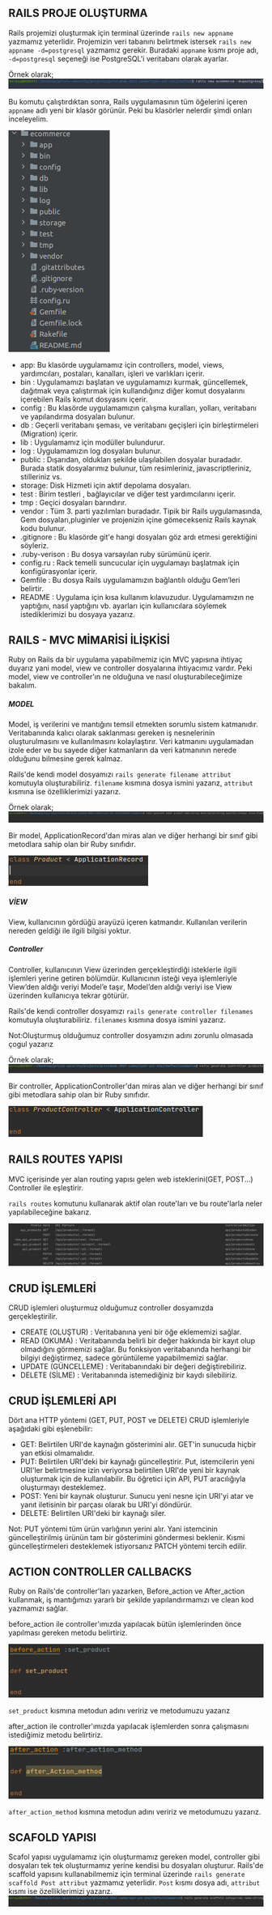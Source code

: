 ## RAILS PROJE OLUŞTURMA
Rails projemizi oluşturmak için terminal üzerinde `rails new appname` yazmamız yeterlidir.
Projemizin veri tabanını belirtmek istersek `rails new appname -d=postgresql` yazmamız gerekir.
Buradaki `appname` kısmı proje adı, `-d=postgresql` seçeneği ise PostgreSQL'i veritabanı olarak ayarlar.

Örnek olarak;
![](images/newProjects.png)

Bu komutu çalıştırdıktan sonra, Rails uygulamasının tüm öğelerini içeren `appname` adlı yeni bir klasör görünür.
Peki bu klasörler nelerdir şimdi onları inceleyelim.

![](images/dosyaYapilari.png)

- app: Bu klasörde uygulamamız için controllers, model, views, yardımcıları, postaları, kanalları, işleri ve varlıkları içerir.
- bin : Uygulamamızı başlatan ve uygulamamızı kurmak, güncellemek, dağıtmak veya çalıştırmak için kullandığınız diğer komut dosyalarını içerebilen Rails komut dosyasını içerir.
- config : Bu klasörde uygulamamızın çalışma kuralları, yolları, veritabanı ve yapılandırma dosyaları bulunur.
- db : Geçerli veritabanı şeması, ve veritabanı geçişleri için birleştirmeleri (Migration) içerir.
- lib : Uygulamamız için modüller bulundurur.
- log : Uygulamamızın log dosyaları bulunur. 
- public : Dışarıdan, oldukları şekilde ulaşılabilen dosyalar buradadır. Burada statik dosyalarımız bulunur, tüm resimleriniz, javascriptleriniz, stilleriniz vs.
- storage: Disk Hizmeti için aktif depolama dosyaları.
- test : Birim testleri , bağlayıcılar ve diğer test yardımcılarını içerir.
- tmp : Geçici dosyaları barındırır. 
- vendor : Tüm 3. parti yazılımları buradadır. Tipik bir Rails uygulamasında, Gem dosyaları,pluginler ve projenizin içine gömecekseniz Rails kaynak kodu bulunur.
- .gitignore : Bu klasörde git'e hangi dosyaları göz ardı etmesi gerektiğini söyleriz.
- .ruby-verison : Bu dosya varsayılan ruby sürümünü içerir.
- config.ru : Rack temelli suncucular için uygulamayı başlatmak için konfigürasyonlar içerir.
- Gemfile : Bu dosya Rails uygulamamızın bağlantılı olduğu Gem’leri belirtir.
- README : Uygulama için kısa kullanım kılavuzudur. Uygulamamızın ne yaptığını, nasıl yaptığını vb. ayarları için kullanıcılara söylemek istediklerimizi bu dosyaya yazarız.

## RAILS - MVC MİMARİSİ İLİŞKİSİ
Ruby on Rails da bir uygulama yapabilmemiz için MVC yapısına ihtiyaç duyarız yani model, view ve controller dosyalarına ihtiyacımız vardır.
Peki model, view ve controller'ın ne olduğuna ve nasıl oluşturabileceğimize bakalım.


##### MODEL
Model, iş verilerini ve mantığını temsil etmekten sorumlu sistem katmanıdır.
Veritabanında kalıcı olarak saklanması gereken iş nesnelerinin oluşturulmasını ve kullanılmasını kolaylaştırır.
Veri katmanını uygulamadan izole eder ve bu sayede diğer katmanların da veri katmanının nerede olduğunu bilmesine gerek kalmaz.

Rails'de kendi model dosyamızı `rails generate filename attribut` komutuyla oluşturabiliriz.
`filename` kısmına dosya ismini yazarız, `attribut` kısmına ise özelliklerimizi yazarız.

Örnek olarak;
![](images/model.png)

Bir model, ApplicationRecord'dan miras alan ve diğer herhangi bir sınıf gibi metodlara sahip olan bir Ruby sınıfıdır.

![](images/model2.png)

##### VİEW
View, kullanıcının gördüğü arayüzü içeren katmandır.
Kullanılan verilerin nereden geldiği ile ilgili bilgisi yoktur.


##### Controller
Controller, kullanıcının View üzerinden gerçekleştirdiği isteklerle ilgili işlemleri yerine getiren bölümdür.
Kullanıcının isteği veya işlemleriyle View’den aldığı veriyi Model’e taşır, Model’den aldığı veriyi ise View üzerinden kullanıcıya tekrar götürür.

Rails'de kendi controller dosyamızı `rails generate controller filenames` komutuyla oluşturabiliriz.
`filenames` kısmına dosya ismini yazarız.

Not:Oluşturmuş olduğumuz controller dosyamızın adını zorunlu olmasada çogul yazarız

Örnek olarak;
![](images/controller.png)


Bir controller, ApplicationController'dan miras alan ve diğer herhangi bir sınıf gibi metodlara sahip olan bir Ruby sınıfıdır.

![](images/controller2.png)

## RAILS ROUTES YAPISI
MVC içerisinde yer alan routing yapısı gelen web isteklerini(GET, POST...) Controller ile eşleştirir.

`rails routes` komutunu kullanarak aktif olan route'ları ve bu route'larla neler yapılabileceğine bakarız.

![](images/routes.jpg)

## CRUD İŞLEMLERİ
CRUD işlemleri oluşturmuz olduğumuz controller dosyamızda gerçekleştirilir.

- CREATE (OLUŞTUR) : Veritabanına yeni bir öğe eklememizi sağlar.
- READ (OKUMA) : Veritabanında belirli bir değer hakkında bir kayıt olup olmadığını görmemizi sağlar. 
Bu fonksiyon veritabanında herhangi bir bilgiyi değiştirmez, sadece görüntüleme yapabilmemizi sağlar.
- UPDATE (GÜNCELLEME) : Veritabanındaki bir değeri değiştirebiliriz.
- DELETE (SİLME) : Veritabanında istemediğiniz bir kaydı silebiliriz.

## CRUD İŞLEMLERİ API
Dört ana HTTP yöntemi (GET, PUT, POST ve DELETE) CRUD işlemleriyle aşağıdaki gibi eşlenebilir:

- GET: Belirtilen URI'de kaynağın gösterimini alır. GET'in sunucuda hiçbir yan etkisi olmamalıdır.
- PUT: Belirtilen URI'deki bir kaynağı güncelleştirir. Put, istemcilerin yeni URI'ler belirtmesine izin veriyorsa belirtilen URI'de yeni bir kaynak oluşturmak için de kullanılabilir. Bu öğretici için API, PUT aracılığıyla oluşturmayı desteklemez.
- POST: Yeni bir kaynak oluşturur. Sunucu yeni nesne için URI'yi atar ve yanıt iletisinin bir parçası olarak bu URI'yi döndürür.
- DELETE: Belirtilen URI'deki bir kaynağı siler.

Not: PUT yöntemi tüm ürün varlığının yerini alır. Yani istemcinin güncelleştirilmiş ürünün tam bir gösterimini göndermesi beklenir. Kısmi güncelleştirmeleri desteklemek istiyorsanız PATCH yöntemi tercih edilir.

## ACTION CONTROLLER CALLBACKS
Ruby on Rails'de controller'ları yazarken, Before_action ve After_action kullanmak, iş mantığımızı yararlı bir şekilde yapılandırmamızı ve clean kod yazmamızı sağlar.

before_action ile controller'ımızda yapılacak bütün  işlemlerinden önce yapılması gereken metodu belirtiriz.

![](images/before_action.png)

`set_product` kısmına metodun adını veririz ve metodumuzu yazarız

after_action ile controller'ımızda yapılacak işlemlerden sonra çalışmasını istediğimiz metodu belirtiriz.

![](images/after_action.png)

`after_action_method` kısmına metodun adını veririz ve metodumuzu yazarız.

## SCAFOLD YAPISI
Scafol yapısı uygulamamız için oluşturmamız gereken model, controller gibi dosyaları tek tek oluşturmamız yerine kendisi bu dosyaları oluşturur.
Rails'de scaffold yapısını kullanabilmemiz için terminal üzerinde `rails generate scaffold Post attribut` yazmamız yeterlidir.
`Post` kısmı dosya adı, `attribut` kısmı ise özelliklerimizi yazarız.
![](images/scaffold.png)